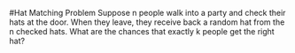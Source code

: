 #Hat Matching Problem
Suppose n people walk into a party and check their hats at the door. 
When they leave, they receive back a random hat from the n checked hats. 
What are the chances that exactly k people get the right hat? 